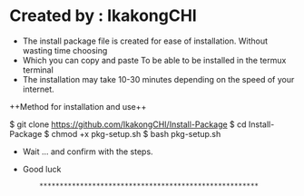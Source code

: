 # Created by : IkakongCHI

- The install package file is created for ease of installation.  Without wasting time choosing
- Which you can copy and paste  To be able to be installed in the termux terminal
- The installation may take 10-30 minutes depending on the speed of your internet.

 ++Method for installation and use++

$ git clone https://github.com/IkakongCHI/Install-Package
$ cd Install-Package
$ chmod +x pkg-setup.sh
$ bash pkg-setup.sh

- Wait ... and confirm with the steps.
- Good luck

          ******************************************************
